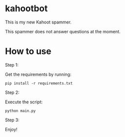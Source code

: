 # kahootbot
This is my new Kahoot spammer. 

This spammer does not answer questions at the moment.

# How to use
Step 1:

Get the requirements by running: 

`pip install -r requirements.txt`

Step 2:

Execute the script:

`python main.py`

Step 3:

Enjoy!
